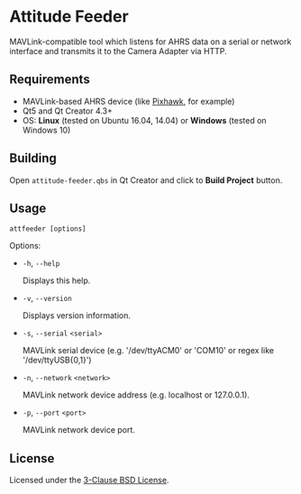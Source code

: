 Attitude Feeder
===============

MAVLink-compatible tool which listens for AHRS data on a serial or network interface and transmits it to the Camera Adapter via HTTP.

Requirements
------------

* MAVLink-based AHRS device (like [Pixhawk](https://pixhawk.org/modules/pixhawk), for example)
* Qt5 and Qt Creator 4.3+
* OS: **Linux** (tested on Ubuntu 16.04, 14.04) or **Windows** (tested on Windows 10)

Building
--------

Open `attitude-feeder.qbs` in Qt Creator and click to **Build Project** button.

Usage
-----

```shell
attfeeder [options]
```

Options:

* `-h`, `--help`

    Displays this help.

* `-v`, `--version`

    Displays version information.

* `-s`, `--serial` `<serial>`

    MAVLink serial device (e.g. '/dev/ttyACM0' or 'COM10' or regex like '/dev/ttyUSB{0,1}')

* `-n`, `--network` `<network>`

    MAVLink network device address (e.g. localhost or 127.0.0.1).

* `-p`, `--port` `<port>`

    MAVLink network device port.

License
-------

Licensed under the [3-Clause BSD License](./LICENSE).
